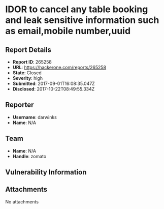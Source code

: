 # IDOR to cancel any table booking and leak sensitive information such as email,mobile number,uuid

## Report Details
- **Report ID**: 265258
- **URL**: https://hackerone.com/reports/265258
- **State**: Closed
- **Severity**: high
- **Submitted**: 2017-09-01T16:08:35.047Z
- **Disclosed**: 2017-10-22T08:49:55.334Z

## Reporter
- **Username**: darwinks
- **Name**: N/A

## Team
- **Name**: N/A
- **Handle**: zomato

## Vulnerability Information


## Attachments
No attachments
